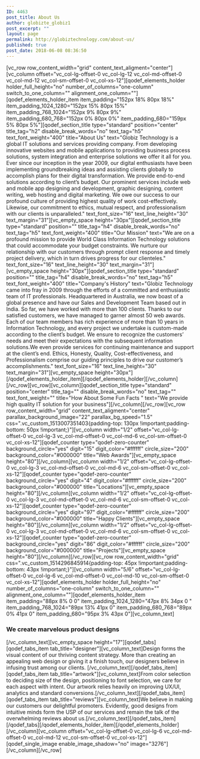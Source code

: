 ```yaml
---
ID: 4463
post_title: About Us
author: globizte_globiz1
post_excerpt: ""
layout: page
permalink: http://globiztechnology.com/about-us/
published: true
post_date: 2018-06-08 08:36:50
---
```

[vc_row row_content_width="grid" content_text_aligment="center"][vc_column offset="vc_col-lg-offset-0 vc_col-lg-12 vc_col-md-offset-0 vc_col-md-12 vc_col-sm-offset-0 vc_col-xs-12"][qodef_elements_holder holder_full_height="no" number_of_columns="one-column" switch_to_one_column="" alignment_one_column=""][qodef_elements_holder_item item_padding="152px 18% 80px 18%" item_padding_1024_1280="152px 15% 80px 15%" item_padding_768_1024="152px 9% 80px 9%" item_padding_680_768="152px 0% 80px 0%" item_padding_680="159px 5% 80px 5%"][qodef_section_title type="standard" position="center" title_tag="h2" disable_break_words="no" text_tag="h5" text_font_weight="400" title="About Us" text="Globiz Technology is a global IT solutions and services providing company. From developing innovative websites and mobile applications to providing business process solutions, system integration and enterprise solutions we offer it all for you. Ever since our inception in the year 2009, our digital enthusiasts have been implementing groundbreaking ideas and assisting clients globally to accomplish plans for their digital transformation. We provide end-to-end solutions according to client’s budget. Our prominent services include web and mobile app designing and development, graphic designing, content writing, web hosting and digital marketing. We owe our success to our profound culture of providing highest quality of work cost-effectively. Likewise, our commitment to ethics, mutual respect, and professionalism with our clients is unparalleled." text_font_size="16" text_line_height="30" text_margin="31"][vc_empty_space height="30px"][qodef_section_title type="standard" position="" title_tag="h4" disable_break_words="no" text_tag="h5" text_font_weight="400" title="Our Mission" text="We are on a profound mission to provide World Class Information Technology solutions that could accommodate your budget constraints. We nurture our relationship with our customers through prompt client response and timely project delivery, which in turn drives progress for our clienteles." text_font_size="16" text_line_height="30" text_margin="31"][vc_empty_space height="30px"][qodef_section_title type="standard" position="" title_tag="h4" disable_break_words="no" text_tag="h5" text_font_weight="400" title="Company's History" text="Globiz Technology came into fray in 2009 through the efforts of a committed and enthusiastic team of IT professionals. Headquartered in Australia, we now boast of a global presence and have our Sales and Development Team based out in India. So far, we have worked with more than 100 clients. Thanks to our satisfied customers, we have managed to garner almost 50 web awards. Each of our team members has rich experience of more than 10 years in Information Technology, and every project we undertake is custom-made according to the client’s budget. We ensure to recognize the customers’ needs and meet their expectations with the subsequent information solutions.We even provide services for continuing maintenance and support at the client’s end. Ethics, Honesty, Quality, Cost-effectiveness, and Professionalism comprise our guiding principles to drive our customer’s accomplishments." text_font_size="16" text_line_height="30" text_margin="31"][vc_empty_space height="30px"][/qodef_elements_holder_item][/qodef_elements_holder][/vc_column][/vc_row][vc_row][vc_column][qodef_section_title type="standard" position="center" title_tag="" disable_break_words="no" text_tag="" text_font_weight="" title="How About Some Fun Facts " text="We provide high quality IT solution for your business"][/vc_column][/vc_row][vc_row row_content_width="grid" content_text_aligment="center" parallax_background_image="22" parallax_bg_speed="1.5" css=".vc_custom_1513007351403{padding-top: 130px !important;padding-bottom: 50px !important;}"][vc_column width="1/2" offset="vc_col-lg-offset-0 vc_col-lg-3 vc_col-md-offset-0 vc_col-md-6 vc_col-sm-offset-0 vc_col-xs-12"][qodef_counter type="qodef-zero-counter" background_circle="yes" digit="15" digit_color="#ffffff" circle_size="200" background_color="#000000" title="Web Awards"][vc_empty_space height="80"][/vc_column][vc_column width="1/2" offset="vc_col-lg-offset-0 vc_col-lg-3 vc_col-md-offset-0 vc_col-md-6 vc_col-sm-offset-0 vc_col-xs-12"][qodef_counter type="qodef-zero-counter" background_circle="yes" digit="4" digit_color="#ffffff" circle_size="200" background_color="#000000" title="Locations"][vc_empty_space height="80"][/vc_column][vc_column width="1/2" offset="vc_col-lg-offset-0 vc_col-lg-3 vc_col-md-offset-0 vc_col-md-6 vc_col-sm-offset-0 vc_col-xs-12"][qodef_counter type="qodef-zero-counter" background_circle="yes" digit="97" digit_color="#ffffff" circle_size="200" background_color="#000000" title="Happy Clients"][vc_empty_space height="80"][/vc_column][vc_column width="1/2" offset="vc_col-lg-offset-0 vc_col-lg-3 vc_col-md-offset-0 vc_col-md-6 vc_col-sm-offset-0 vc_col-xs-12"][qodef_counter type="qodef-zero-counter" background_circle="yes" digit="86" digit_color="#ffffff" circle_size="200" background_color="#000000" title="Projects"][vc_empty_space height="80"][/vc_column][/vc_row][vc_row row_content_width="grid" css=".vc_custom_1514296845914{padding-top: 45px !important;padding-bottom: 43px !important;}"][vc_column width="5/6" offset="vc_col-lg-offset-0 vc_col-lg-6 vc_col-md-offset-0 vc_col-md-10 vc_col-sm-offset-0 vc_col-xs-12"][qodef_elements_holder holder_full_height="no" number_of_columns="one-column" switch_to_one_column="" alignment_one_column=""][qodef_elements_holder_item item_padding="88px 8% 0 0" item_padding_1024_1280="47px 8% 34px 0 " item_padding_768_1024="89px 13% 41px 0" item_padding_680_768="89px 0% 41px 0" item_padding_680="95px 3% 43px 0"][vc_column_text]
<h3>We create marvelous product designs</h3>
[/vc_column_text][vc_empty_space height="17"][qodef_tabs][qodef_tabs_item tab_title="designer"][vc_column_text]<span style="font-weight: 400;">Design forms the visual content of our thriving content strategy. More than creating an appealing web design or giving it a finish touch, our designers believe in infusing trust among our clients. </span>[/vc_column_text][/qodef_tabs_item][qodef_tabs_item tab_title="artwork"][vc_column_text]<span style="font-weight: 400;">From color selection to deciding size of the design, positioning to font selection, we care for each aspect with intent. Our artwork relies heavily on improving UX/UI, analytics and standard conversions.</span>[/vc_column_text][/qodef_tabs_item][qodef_tabs_item tab_title="reviews"][vc_column_text]<span style="font-weight: 400;">We believe in making our customers our delightful promoters. Evidently, good designs from intuitive minds form the USP of our services and remain the talk of the overwhelming reviews about us.</span>[/vc_column_text][/qodef_tabs_item][/qodef_tabs][/qodef_elements_holder_item][/qodef_elements_holder][/vc_column][vc_column offset="vc_col-lg-offset-0 vc_col-lg-6 vc_col-md-offset-0 vc_col-md-12 vc_col-sm-offset-0 vc_col-xs-12"][qodef_single_image enable_image_shadow="no" image="3276"][/vc_column][/vc_row]